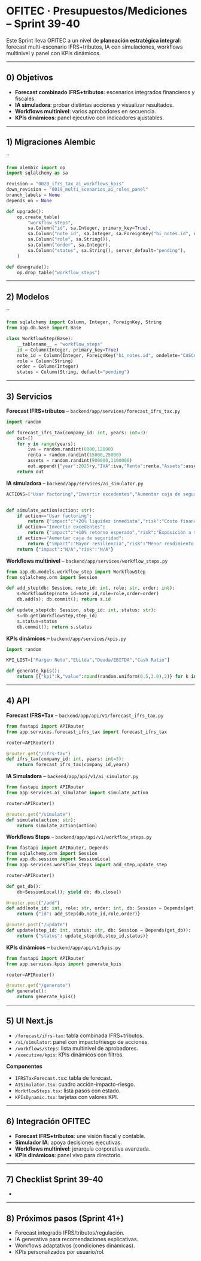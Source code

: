 # OFITEC · Presupuestos/Mediciones – Sprint 39-40

Este Sprint lleva OFITEC a un nivel de **planeación estratégica integral**: forecast multi-escenario IFRS+tributos, IA con simulaciones, workflows multinivel y panel con KPIs dinámicos.

---

## 0) Objetivos

- **Forecast combinado IFRS+tributos**: escenarios integrados financieros y fiscales.
- **IA simuladora**: probar distintas acciones y visualizar resultados.
- **Workflows multinivel**: varios aprobadores en secuencia.
- **KPIs dinámicos**: panel ejecutivo con indicadores ajustables.

---

## 1) Migraciones Alembic

``

```python
from alembic import op
import sqlalchemy as sa

revision = "0020_ifrs_tax_ai_workflows_kpis"
down_revision = "0019_multi_scenarios_ai_roles_panel"
branch_labels = None
depends_on = None

def upgrade():
    op.create_table(
        "workflow_steps",
        sa.Column("id", sa.Integer, primary_key=True),
        sa.Column("note_id", sa.Integer, sa.ForeignKey("bi_notes.id", ondelete="CASCADE")),
        sa.Column("role", sa.String()),
        sa.Column("order", sa.Integer),
        sa.Column("status", sa.String(), server_default="pending"),
    )

def downgrade():
    op.drop_table("workflow_steps")
```

---

## 2) Modelos

``

```python
from sqlalchemy import Column, Integer, ForeignKey, String
from app.db.base import Base

class WorkflowStep(Base):
    __tablename__ = "workflow_steps"
    id = Column(Integer, primary_key=True)
    note_id = Column(Integer, ForeignKey("bi_notes.id", ondelete="CASCADE"))
    role = Column(String)
    order = Column(Integer)
    status = Column(String, default="pending")
```

---

## 3) Servicios

**Forecast IFRS+tributos** – `backend/app/services/forecast_ifrs_tax.py`

```python
import random

def forecast_ifrs_tax(company_id: int, years: int=3):
    out=[]
    for y in range(years):
        iva = random.randint(8000,12000)
        renta = random.randint(15000,25000)
        assets = random.randint(900000,1100000)
        out.append({"year":2025+y,"IVA":iva,"Renta":renta,"Assets":assets})
    return out
```

**IA simuladora** – `backend/app/services/ai_simulator.py`

```python
ACTIONS=["Usar factoring","Invertir excedentes","Aumentar caja de seguridad"]


def simulate_action(action: str):
    if action=="Usar factoring":
        return {"impact":"+20% liquidez inmediata","risk":"Costo financiero adicional"}
    if action=="Invertir excedentes":
        return {"impact":"+10% retorno esperado","risk":"Exposición a mercado"}
    if action=="Aumentar caja de seguridad":
        return {"impact":"Mayor resiliencia","risk":"Menor rendimiento capital"}
    return {"impact":"N/A","risk":"N/A"}
```

**Workflows multinivel** – `backend/app/services/workflow_steps.py`

```python
from app.db.models.workflow_step import WorkflowStep
from sqlalchemy.orm import Session

def add_step(db: Session, note_id: int, role: str, order: int):
    s=WorkflowStep(note_id=note_id,role=role,order=order)
    db.add(s); db.commit(); return s.id

def update_step(db: Session, step_id: int, status: str):
    s=db.get(WorkflowStep,step_id)
    s.status=status
    db.commit(); return s.status
```

**KPIs dinámicos** – `backend/app/services/kpis.py`

```python
import random

KPI_LIST=["Margen Neto","Ebitda","Deuda/EBITDA","Cash Ratio"]

def generate_kpis():
    return [{"kpi":k,"value":round(random.uniform(0.5,3.0),2)} for k in KPI_LIST]
```

---

## 4) API

**Forecast IFRS+Tax** – `backend/app/api/v1/forecast_ifrs_tax.py`

```python
from fastapi import APIRouter
from app.services.forecast_ifrs_tax import forecast_ifrs_tax

router=APIRouter()

@router.get("/ifrs-tax")
def ifrs_tax(company_id: int, years: int=3):
    return forecast_ifrs_tax(company_id,years)
```

**IA Simuladora** – `backend/app/api/v1/ai_simulator.py`

```python
from fastapi import APIRouter
from app.services.ai_simulator import simulate_action

router=APIRouter()

@router.get("/simulate")
def simulate(action: str):
    return simulate_action(action)
```

**Workflows Steps** – `backend/app/api/v1/workflow_steps.py`

```python
from fastapi import APIRouter, Depends
from sqlalchemy.orm import Session
from app.db.session import SessionLocal
from app.services.workflow_steps import add_step,update_step

router=APIRouter()

def get_db():
    db=SessionLocal(); yield db; db.close()

@router.post("/add")
def add(note_id: int, role: str, order: int, db: Session = Depends(get_db)):
    return {"id": add_step(db,note_id,role,order)}

@router.post("/update")
def update(step_id: int, status: str, db: Session = Depends(get_db)):
    return {"status": update_step(db,step_id,status)}
```

**KPIs dinámicos** – `backend/app/api/v1/kpis.py`

```python
from fastapi import APIRouter
from app.services.kpis import generate_kpis

router=APIRouter()

@router.get("/generate")
def generate():
    return generate_kpis()
```

---

## 5) UI Next.js

- `/forecast/ifrs-tax`: tabla combinada IFRS+tributos.
- `/ai/simulator`: panel con impacto/riesgo de acciones.
- `/workflows/steps`: lista multinivel de aprobadores.
- `/executive/kpis`: KPIs dinámicos con filtros.

**Componentes**

- `IFRSTaxForecast.tsx`: tabla de forecast.
- `AISimulator.tsx`: cuadro acción-impacto-riesgo.
- `WorkflowSteps.tsx`: lista pasos con estado.
- `KPIsDynamic.tsx`: tarjetas con valores KPI.

---

## 6) Integración OFITEC

- **Forecast IFRS+tributos**: une visión fiscal y contable.
- **Simulador IA**: apoya decisiones ejecutivas.
- **Workflows multinivel**: jerarquía corporativa avanzada.
- **KPIs dinámicos**: panel vivo para directorio.

---

## 7) Checklist Sprint 39-40

-

---

## 8) Próximos pasos (Sprint 41+)

- Forecast integrado IFRS/tributos/regulación.
- IA generativa para recomendaciones explicativas.
- Workflows adaptativos (condiciones dinámicas).
- KPIs personalizados por usuario/rol.

